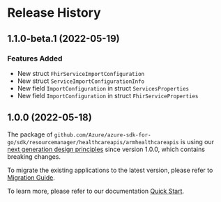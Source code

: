 # Release History

## 1.1.0-beta.1 (2022-05-19)
### Features Added

- New struct `FhirServiceImportConfiguration`
- New struct `ServiceImportConfigurationInfo`
- New field `ImportConfiguration` in struct `ServicesProperties`
- New field `ImportConfiguration` in struct `FhirServiceProperties`


## 1.0.0 (2022-05-18)

The package of `github.com/Azure/azure-sdk-for-go/sdk/resourcemanager/healthcareapis/armhealthcareapis` is using our [next generation design principles](https://azure.github.io/azure-sdk/general_introduction.html) since version 1.0.0, which contains breaking changes.

To migrate the existing applications to the latest version, please refer to [Migration Guide](https://aka.ms/azsdk/go/mgmt/migration).

To learn more, please refer to our documentation [Quick Start](https://aka.ms/azsdk/go/mgmt).